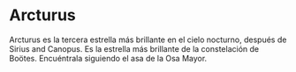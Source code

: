 # Arcturus

Arcturus es la tercera estrella más brillante en el cielo nocturno, después de
Sirius and Canopus. Es la estrella más brillante de la constelación de Boötes.
Encuéntrala siguiendo el asa de la Osa Mayor.
